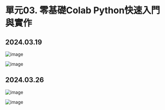 # 單元03. 零基礎Colab Python快速入門與實作

## 2024.03.19

![image](https://github.com/caotrandai98/trandai/assets/162260350/6c2ac424-6912-4d68-a4d9-21f7ba72587c)

![image](https://github.com/caotrandai98/trandai/assets/162260350/cf558200-1fd6-4737-9db3-e7591e6fea2d)

## 2024.03.26

![image](https://github.com/caotrandai98/trandai/assets/162260350/8c97595b-a449-4b9d-b393-8388dca0f315)

![image](https://github.com/caotrandai98/trandai/assets/162260350/8953d21c-e1f2-4798-9958-142063624fec)
